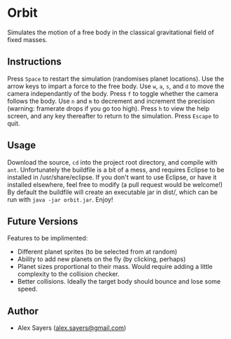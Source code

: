 Orbit
=====

Simulates the motion of a free body in the classical gravitational field of fixed masses.

Instructions
------------

Press `Space` to restart the simulation (randomises planet locations). Use the arrow keys to impart a force to the free body. Use `w`, `a`, `s`, and `d` to move the camera independantly of the body. Press `f` to toggle whether the camera follows the body. Use `n` and `m` to decrement and increment the precision (warning: framerate drops if you go too high). Press `h` to view the help screen, and any key thereafter to return to the simulation. Press `Escape` to quit.

Usage
-----

Download the source, `cd` into the project root directory, and compile with `ant`. Unfortunately the buildfile is a bit of a mess, and requires Eclipse to be installed in /usr/share/eclipse. If you don't want to use Eclipse, or have it installed elsewhere, feel free to modify (a pull request would be welcome!) By default the buildfile will create an executable jar in dist/, which can be run with `java -jar orbit.jar`. Enjoy!

Future Versions
---------------

Features to be implimented:

 - Different planet sprites (to be selected from at random)
 - Ability to add new planets on the fly (by clicking, perhaps)
 - Planet sizes proportional to their mass. Would require adding a little complexity to the collision checker.
 - Better collisions. Ideally the target body should bounce and lose some speed.

Author
------
 - Alex Sayers (alex.sayers@gmail.com)


